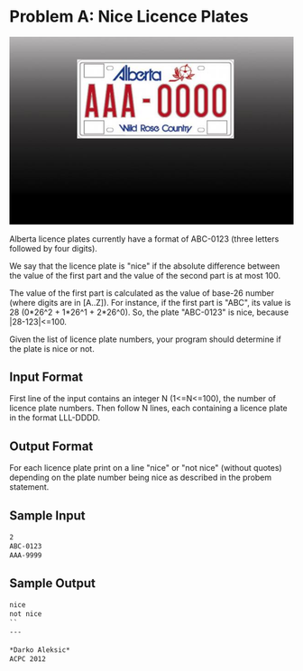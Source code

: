 Problem A: Nice Licence Plates
==============================

![](img/licence.jpg)

Alberta licence plates currently have a format of ABC-0123 (three letters followed by four digits).

We say that the licence plate is "nice" if the absolute difference between the value of the first part and the value of the second part is at most 100.

The value of the first part is calculated as the value of base-26 number (where digits are in [A..Z]). For instance, if the first part is "ABC", its value is 28 (0\*26^2 + 1\*26^1 + 2*26^0). So, the plate "ABC-0123" is nice, because |28-123|<=100.

Given the list of licence plate numbers, your program should determine if the plate is nice or not.

Input Format
------------

First line of the input contains an integer N (1<=N<=100), the number of licence plate numbers. Then follow N lines, each containing a licence plate in the format LLL-DDDD.

Output Format
-------------

For each licence plate print on a line "nice" or "not nice" (without quotes) depending on the plate number being nice as described in the probem statement.

Sample Input
------------
```
2
ABC-0123
AAA-9999
```

Sample Output
-------------
```
nice
not nice
``
---

*Darko Aleksic*  
ACPC 2012
